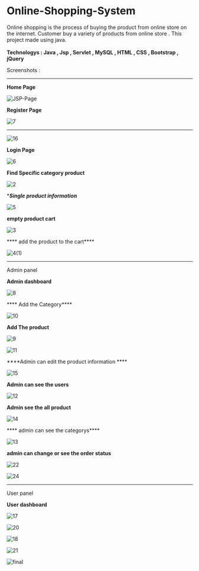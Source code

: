 # Online-Shopping-System

Online shopping is the process of buying the product from online store on the internet. Customer buy a variety
of products from online store . This project made using java.<br><br>
<b>Technologys : Java , Jsp , Servlet ,  MySQL , HTML , CSS , Bootstrap , jQuery</b>

Screenshots :
**********************************************************************************************
****Home Page****

![JSP-Page](https://user-images.githubusercontent.com/118426413/202842123-a8231c2d-45e6-4ba0-8132-442e056751bd.png)


****Register Page****

![7](https://user-images.githubusercontent.com/118426413/202842171-a9464907-6e1f-4908-85cc-009eccb8c400.png)

*******

![16](https://user-images.githubusercontent.com/118426413/202842316-399d5651-3985-4ee9-ac61-07ac9bb61334.png)


****Login Page****

![6](https://user-images.githubusercontent.com/118426413/202842198-043b19c4-9078-4245-8985-a19cd46ff524.png)


****Find Specific category product****

![2](https://user-images.githubusercontent.com/118426413/202842219-f28613c4-3853-4815-854c-145a8a39e761.png)



****Single product information***


![5](https://user-images.githubusercontent.com/118426413/202842247-219aa189-364a-4829-bf22-4177354f018a.png)


****empty product cart****


![3](https://user-images.githubusercontent.com/118426413/202842274-c96aaa3a-d0f4-4c62-a808-f89313c6be9c.png)


**** add the product to the cart****

![4(1)](https://user-images.githubusercontent.com/118426413/202842277-5d2ea28a-e486-4242-aaaf-e7d00f22c9f6.png)


************************************************************************

Admin panel

****Admin dashboard****

![8](https://user-images.githubusercontent.com/118426413/202842359-e54b1e50-ef3b-4013-a2a0-f5c51fd88cf8.png)


**** Add the Category****

![10](https://user-images.githubusercontent.com/118426413/202842430-21083fde-80f4-482d-84b8-7ed49a289d01.png)

****Add The product****

![9](https://user-images.githubusercontent.com/118426413/202842463-604a882b-adf5-408a-88d1-6cee2e83d637.png)

![11](https://user-images.githubusercontent.com/118426413/202842485-4eacf431-deed-4949-a41a-fd021cfbbc16.png)



****Admin can edit the product information ****

![15](https://user-images.githubusercontent.com/118426413/202842558-bdb24f96-a379-4e2d-8821-4fe2f7f9106e.png)


****Admin can see the users****

![12](https://user-images.githubusercontent.com/118426413/202842599-8232b160-28a8-49db-8491-f9c800a22b62.png)



****Admin see the all product****

![14](https://user-images.githubusercontent.com/118426413/202842640-1b51f319-a924-4c41-8a06-e0bff833f892.png)


**** admin can see the categorys****

![13](https://user-images.githubusercontent.com/118426413/202842668-21a62bd3-4885-4b2d-a8d3-918d372773d3.png)


****admin can change or see the order status****

![22](https://user-images.githubusercontent.com/118426413/202842794-8b5b243f-6f46-4c11-be2c-c50908422086.png)


![24](https://user-images.githubusercontent.com/118426413/202842799-5490374f-f148-48db-9583-92c1c0ec99f2.png)


************************************************************************

User panel

****User dashboard****

![17](https://user-images.githubusercontent.com/118426413/202842852-6ff186b1-acde-462a-830e-9f62f2802fdf.png)


![20](https://user-images.githubusercontent.com/118426413/202842864-40aa7d2c-3ac5-49b7-bdb2-3628ab0dc39f.png)

![18](https://user-images.githubusercontent.com/118426413/202842900-ca5d1eb7-1477-4f9a-90fd-3de5eeadcbe6.png)


![21](https://user-images.githubusercontent.com/118426413/202842880-d9032d55-c6c9-4073-ab7a-58a723280e6b.png)


![final](https://user-images.githubusercontent.com/118426413/202842928-e70a4df1-39f9-486b-95a2-ef9c502f7a68.png)



